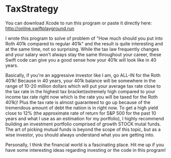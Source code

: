 # TaxStrategy

You can download Xcode to run this program or paste it directly here: http://online.swiftplayground.run

I wrote this program to solve of problem of "How much should you put into Roth 401k compared to regular 401k" and the result is quite interesting and at the same time, not so surprising. While the tax law frequently changes and your salary won't always stay the same throughout your career, these Swift code can give you a good sense how your 401k will look like in 40 years.

Basically, if you're an aggressive investor like I am, go ALL-IN for the Roth 401k! Because in 40 years, your 401k balance will be somewhere in the range of 10-20 million dollars which will put your average tax rate close to the tax rate in the highest tax bracket(extremely high compared to your income tax rate right now which is the rate you will be taxed for the Roth 401k)! Plus the tax rate is almost guaranteed to go up because of the tremendous amount of debt the nation is in right now. To get a high yield close to 12% (the approximate rate of return for S&P 500 for the past 10 years and what I use as an estimation for my portfolio), I highly recommend building an investment portfolio comprised of growth STOCK mutal funds. The art of picking mutual funds is beyond the scope of this topic, but as a wise investor, you should always understand what you are getting into.

Personally, I think the financial world is a fascinating place. Hit me up if you have some interesting ideas regarding investing or the code in this program!
